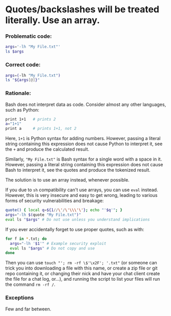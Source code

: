 # Quotes/backslashes will be treated literally. Use an array.

### Problematic code:

```sh
args='-lh "My File.txt"'
ls $args
```

### Correct code:

```sh
args=(-lh "My File.txt")
ls "${args[@]}"
```

### Rationale:

Bash does not interpret data as code. Consider almost any other languages, such as Python:

```sh
print 1+1   # prints 2
a="1+1"
print a     # prints 1+1, not 2
```

Here, `1+1` is Python syntax for adding numbers. However, passing a literal string containing this expression does not cause Python to interpret it, see the `+` and produce the calculated result.

Similarly, `"My File.txt"` is Bash syntax for a single word with a space in it. However, passing a literal string containing this expression does not cause Bash to interpret it, see the quotes and produce the tokenized result.

The solution is to use an array instead, whenever possible.

If you due to `sh` compatibility can't use arrays, you can use `eval` instead. However, this is very insecure and easy to get wrong, leading to various forms of security vulnerabilities and breakage:

```sh
quote() { local q=${1//\'/\'\\\'\'}; echo "'$q'"; }
args="-lh $(quote "My File.txt")"
eval ls "$args" # Do not use unless you understand implications
```

If you ever accidentally forget to use proper quotes, such as with:

```sh
for f in *.txt; do
  args="-lh '$1'" # Example security exploit
  eval ls "$args" # Do not copy and use
done
```

Then you can use `touch "'; rm -rf \$'\x2F'; '.txt"`  (or someone can trick you into downloading a file with this name, or create a zip file or git repo containing it, or changing their nick and have your chat client create the file for a chat log, or...), and running the script to list your files will run the command `rm -rf /`.

### Exceptions

Few and far between.
